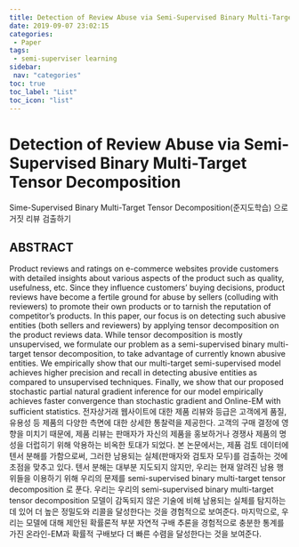 ```yaml
---
title: Detection of Review Abuse via Semi-Supervised Binary Multi-Target Tensor Decomposition
date: 2019-09-07 23:02:15
categories: 
 - Paper
tags: 
 - semi-superviser learning
sidebar:
 nav: "categories"
toc: true
toc_label: "List"
toc_icon: "list"
---
```


# Detection of Review Abuse via Semi-Supervised Binary Multi-Target Tensor Decomposition
Sime-Supervised Binary Multi-Target Tensor Decomposition(준지도학습) 으로 거짓 리뷰 검출하기

## ABSTRACT
Product reviews and ratings on e-commerce websites provide customers with detailed insights about various aspects of the product such as quality, usefulness, etc. Since they influence customers’ buying decisions, product reviews have become a fertile ground for abuse by sellers (colluding with reviewers) to promote their own products or to tarnish the reputation of competitor’s products. In this paper, our focus is on detecting such abusive entities (both sellers and reviewers) by applying tensor decomposition on the product reviews data. While tensor decomposition is mostly unsupervised, we formulate our problem as a semi-supervised binary multi-target tensor decomposition, to take advantage of currently known abusive entities. We empirically show that our multi-target semi-supervised model achieves higher precision and recall in detecting abusive entities as compared to unsupervised techniques. Finally, we show that our proposed stochastic partial natural gradient inference for our model empirically achieves faster convergence than stochastic gradient and Online-EM with sufficient statistics.
전자상거래 웹사이트에 대한 제품 리뷰와 등급은 고객에게 품질, 유용성 등 제품의 다양한 측면에 대한 상세한 통찰력을 제공한다. 고객의 구매 결정에 영향을 미치기 때문에, 제품 리뷰는 판매자가 자신의 제품을 홍보하거나 경쟁사 제품의 명성을 더럽히기 위해 악용하는 비옥한 토대가 되었다. 본 논문에서는, 제품 검토 데이터에 텐서 분해를 가함으로써, 그러한 남용되는 실체(판매자와 검토자 모두)를 검출하는 것에 초점을 맞추고 있다. 텐서 분해는 대부분 지도되지 않지만, 우리는 현재 알려진 남용 행위들을 이용하기 위해 우리의 문제를 semi-supervised binary multi-target tensor decomposition 로 푼다. 우리는 우리의 semi-supervised binary multi-target tensor decomposition 모델이 감독되지 않은 기술에 비해 남용되는 실체를 탐지하는 데 있어 더 높은 정밀도와 리콜을 달성한다는 것을 경험적으로 보여준다. 마지막으로, 우리는 모델에 대해 제안된 확률론적 부분 자연적 구배 추론을 경험적으로 충분한 통계를 가진 온라인-EM과 확률적 구배보다 더 빠른 수렴을 달성한다는 것을 보여준다.